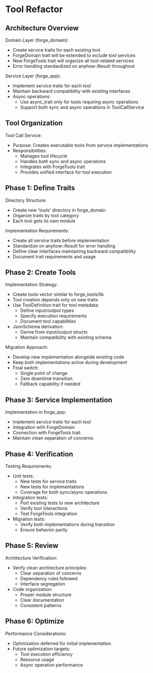 # Tool Refactor

## Architecture Overview

Domain Layer (forge_domain):

- Create service traits for each existing tool
- ForgeDomain trait will be extended to include tool services
- New ForgeTools trait will organize all tool-related services
- Error handling standardized on anyhow::Result throughout

Service Layer (forge_app):

- Implement service traits for each tool
- Maintain backward compatibility with existing interfaces
- Async operations:
  - Use async_trait only for tools requiring async operations
  - Support both sync and async operations in ToolCallService

## Tool Organization

Tool Call Service:

- Purpose: Creates executable tools from service implementations
- Responsibilities:
  - Manages tool lifecycle
  - Handles both sync and async operations
  - Integrates with ForgeTools trait
  - Provides unified interface for tool execution

## Phase 1: Define Traits

Directory Structure:

- Create new 'tools' directory in forge_domain
- Organize traits by tool category
- Each tool gets its own module

Implementation Requirements:

- Create all service traits before implementation
- Standardize on anyhow::Result for error handling
- Define clear interfaces maintaining backward compatibility
- Document trait requirements and usage

## Phase 2: Create Tools

Implementation Strategy:

- Create tools vector similar to forge_tools/lib
- Tool creation depends only on new traits
- Use ToolDefinition trait for tool metadata:
  - Define input/output types
  - Specify execution requirements
  - Document tool capabilities
- JsonSchema derivation:
  - Derive from input/output structs
  - Maintain compatibility with existing schema

Migration Approach:

- Develop new implementation alongside existing code
- Keep both implementations active during development
- Final switch:
  - Single point of change
  - Zero downtime transition
  - Fallback capability if needed

## Phase 3: Service Implementation

Implementation in forge_app:

- Implement service traits for each tool
- Integration with ForgeDomain
- Connection with ForgeTools trait
- Maintain clean separation of concerns

## Phase 4: Verification

Testing Requirements:

- Unit tests:
  - New tests for service traits
  - New tests for implementations
  - Coverage for both sync/async operations
- Integration tests:
  - Port existing tests to new architecture
  - Verify tool interactions
  - Test ForgeTools integration
- Migration tests:
  - Verify both implementations during transition
  - Ensure behavior parity

## Phase 5: Review

Architecture Verification:

- Verify clean architecture principles:
  - Clear separation of concerns
  - Dependency rules followed
  - Interface segregation
- Code organization:
  - Proper module structure
  - Clear documentation
  - Consistent patterns

## Phase 6: Optimize

Performance Considerations:

- Optimization deferred for initial implementation
- Future optimization targets:
  - Tool execution efficiency
  - Resource usage
  - Async operation performance
